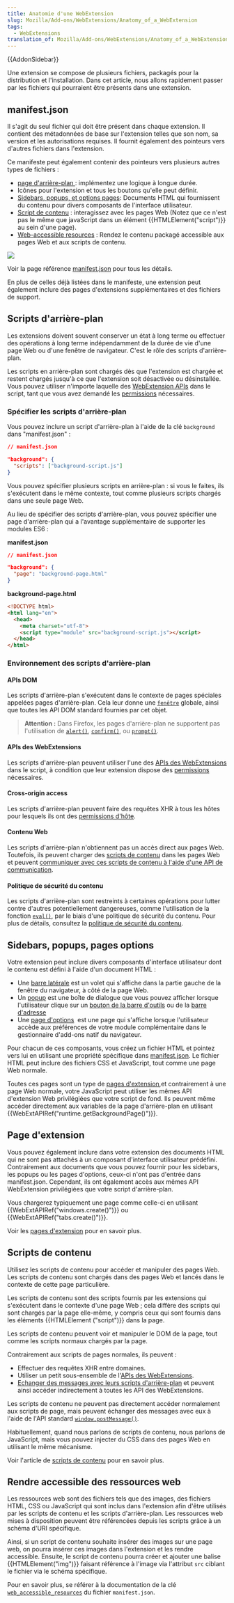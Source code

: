 ```yaml
---
title: Anatomie d'une WebExtension
slug: Mozilla/Add-ons/WebExtensions/Anatomy_of_a_WebExtension
tags:
  - WebExtensions
translation_of: Mozilla/Add-ons/WebExtensions/Anatomy_of_a_WebExtension
---
```

{{AddonSidebar}}

Une extension se compose de plusieurs fichiers, packagés pour la distribution et l'installation. Dans cet article, nous allons rapidement passer par les fichiers qui pourraient être présents dans une extension.

## manifest.json

Il s'agit du seul fichier qui doit être présent dans chaque extension. Il contient des métadonnées de base sur l'extension telles que son nom, sa version et les autorisations requises. Il fournit également des pointeurs vers d'autres fichiers dans l'extension.

Ce manifeste peut également contenir des pointeurs vers plusieurs autres types de fichiers :

- [page d'arrière-plan ](/fr/Add-ons/WebExtensions/Anatomy_of_a_WebExtension#Background_scripts): implémentez une logique à longue durée.
- Icônes pour l'extension et tous les boutons qu'elle peut définir.
- [Sidebars, popups, et options pages](/fr/Add-ons/WebExtensions/Anatomy_of_a_WebExtension#Sidebars_popups_options_pages): Documents HTML qui fournissent du contenu pour divers composants de l'interface utilisateur.
- [Script de contenu](/fr/Add-ons/WebExtensions/Anatomy_of_a_WebExtension#Content_scripts) : interagissez avec les pages Web (Notez que ce n'est pas le même que javaScript dans un élément {{HTMLElement("script")}} au sein d'une page).
- [Web-accessible resources](/fr/Add-ons/WebExtensions/Anatomy_of_a_WebExtension#Web_accessible_resources) : Rendez le contenu packagé accessible aux pages Web et aux scripts de contenu.

![](webextension-anatomy.png)

Voir la page référence [manifest.json](/fr/docs/Mozilla/Add-ons/WebExtensions/manifest.json) pour tous les détails.

En plus de celles déjà listées dans le manifeste, une extension peut également inclure des pages d'extensions supplémentaires et des fichiers de support.

## Scripts d'arrière-plan

Les extensions doivent souvent conserver un état à long terme ou effectuer des opérations à long terme indépendamment de la durée de vie d'une page Web ou d'une fenêtre de navigateur. C'est le rôle des scripts d'arrière-plan.

Les scripts en arrière-plan sont chargés dès que l'extension est chargée et restent chargés jusqu'à ce que l'extension soit désactivée ou désinstallée. Vous pouvez utiliser n'importe laquelle des [WebExtension APIs](/fr/Add-ons/WebExtensions/API) dans le script, tant que vous avez demandé les [permissions](/fr/docs/Mozilla/Add-ons/WebExtensions/manifest.json/permissions) nécessaires.

### Spécifier les scripts d'arrière-plan

Vous pouvez inclure un script d'arrière-plan à l'aide de la clé `background` dans "manifest.json" :

```json
// manifest.json

"background": {
  "scripts": ["background-script.js"]
}
```

Vous pouvez spécifier plusieurs scripts en arrière-plan : si vous le faites, ils s'exécutent dans le même contexte, tout comme plusieurs scripts chargés dans une seule page Web.

Au lieu de spécifier des scripts d'arrière-plan, vous pouvez spécifier une page d'arrière-plan qui a l'avantage supplémentaire de supporter les modules ES6 :

**manifest.json**

```json
// manifest.json

"background": {
  "page": "background-page.html"
}
```

**background-page.html**

```html
<!DOCTYPE html>
<html lang="en">
  <head>
    <meta charset="utf-8">
    <script type="module" src="background-script.js"></script>
  </head>
</html>
```

### Environnement des scripts d'arrière-plan

#### APIs DOM

Les scripts d'arrière-plan s'exécutent dans le contexte de pages spéciales appelées pages d'arrière-plan. Cela leur donne une [`fenêtre`](/fr/docs/Web/API/Window) globale, ainsi que toutes les API DOM standard fournies par cet objet.

> **Attention :** Dans Firefox, les pages d'arrière-plan ne supportent pas l'utilisation de [`alert()`](/fr/docs/Web/API/Window/alert), [`confirm()`](/fr/docs/Web/API/Window/confirm), ou [`prompt()`](/fr/docs/Web/API/Window/prompt).

#### APIs des WebExtensions

Les scripts d'arrière-plan peuvent utiliser l'une des [APIs des WebExtensions](/fr/Add-ons/WebExtensions/API) dans le script, à condition que leur extension dispose des [permissions](/fr-FR/docs/Mozilla/Add-ons/WebExtensions/manifest.json/permissions) nécessaires.

#### Cross-origin access

Les scripts d'arrière-plan peuvent faire des requêtes XHR à tous les hôtes pour lesquels ils ont des [permissions d'hôte](/fr/docs/Mozilla/Add-ons/WebExtensions/manifest.json/permissions).

#### Contenu Web

Les scripts d'arrière-plan n'obtiennent pas un accès direct aux pages Web. Toutefois,  ils peuvent charger des [scripts de contenu](/fr/docs/Mozilla/Add-ons/WebExtensions/Content_scripts) dans les pages Web et peuvent [communiquer avec ces scripts de contenu à l'aide d'une API de communication](/fr/Add-ons/WebExtensions/Content_scripts#Communicating_with_background_scripts).

#### Politique de sécurité du contenu

Les scripts d'arrière-plan sont restreints à certaines opérations pour lutter contre d'autres potentiellement dangereuses, comme l'utilisation de la fonction [`eval()`](/fr/docs/Web/JavaScript/Reference/Global_Objects/eval), par le biais d'une politique de sécurité du contenu. Pour plus de détails, consultez la [politique de sécurité du contenu](/fr/docs/Mozilla/Add-ons/WebExtensions/Content_Security_Policy).

## Sidebars, popups, pages options

Votre extension peut inclure divers composants d'interface utilisateur dont le contenu est défini à l'aide d'un document HTML :

- Une [barre latérale](/fr/Add-ons/WebExtensions/user_interface/Sidebars) est un volet qui s'affiche dans la partie gauche de la fenêtre du navigateur, à côté de la page Web.
- Un [popup](/fr/Add-ons/WebExtensions/user_interface/Popups) est une boîte de dialogue que vous pouvez afficher lorsque l'utilisateur clique sur un [bouton de la barre d'outils](/fr/Add-ons/WebExtensions/user_interface/Browser_action) ou de la [barre d'adresse](/fr/Add-ons/WebExtensions/user_interface/Page_actions)
- Une [page d'options](/fr/Add-ons/WebExtensions/user_interface/Options_pages)  est une page qui s'affiche lorsque l'utilisateur accède aux préférences de votre module complémentaire dans le gestionnaire d'add-ons natif du navigateur.

Pour chacun de ces composants, vous créez un fichier HTML et pointez vers lui en utilisant une propriété spécifique dans [manifest.json](/fr/Add-ons/WebExtensions/manifest.json). Le fichier HTML peut inclure des fichiers CSS et JavaScript, tout comme une page Web normale.

Toutes ces pages sont un type de [pages d'extension](/fr/Add-ons/WebExtensions/user_interface/Extension_pages),et contrairement à une page Web normale, votre JavaScript peut utiliser les mêmes API d'extension Web privilégiées que votre script de fond. Ils peuvent même accéder directement aux variables de la page d'arrière-plan en utilisant  {{WebExtAPIRef("runtime.getBackgroundPage()")}}.

## Page d'extension

Vous pouvez également inclure dans votre extension des documents HTML qui ne sont pas attachés à un composant d'interface utilisateur prédéfini. Contrairement aux documents que vous pouvez fournir pour les sidebars, les popups ou les pages d'options, ceux-ci n'ont pas d'entrée dans manifest.json. Cependant, ils ont également accès aux mêmes API WebExtension privilégiées que votre script d'arrière-plan.

Vous chargerez typiquement une page comme celle-ci en utilisant  {{WebExtAPIRef("windows.create()")}} ou {{WebExtAPIRef("tabs.create()")}}.

Voir les [pages d'extension](/fr/Add-ons/WebExtensions/user_interface/Extension_pages) pour en savoir plus.

## Scripts de contenu

Utilisez les scripts de contenu pour accéder et manipuler des pages Web. Les scripts de contenu sont chargés dans des pages Web et lancés dans le contexte de cette page particulière.

Les scripts de contenu sont des scripts fournis par les extensions qui s'exécutent dans le contexte d'une page Web ; cela diffère des scripts qui sont chargés par la page elle-même, y compris ceux qui sont fournis dans les éléments {{HTMLElement ("script")}} dans la page.

Les scripts de contenu peuvent voir et manipuler le DOM de la page, tout comme les scripts normaux chargés par la page.

Contrairement aux scripts de pages normales, ils peuvent :

- Effectuer des requêtes XHR entre domaines.
- Utiliser un petit sous-ensemble de l'[APIs des WebExtensions](/fr/docs/Mozilla/Add-ons/WebExtensions/API).
- [Echanger des messages avec leurs scripts d'arrière-plan](/fr/docs/Mozilla/Add-ons/WebExtensions/Content_scripts#Communication_avec_les_scripts_darrière-plan) et peuvent ainsi accéder indirectement à toutes les API des WebExtensions.

Les scripts de contenu ne peuvent pas directement accéder normalement aux scripts de page, mais peuvent échanger des messages avec eux à l'aide de l'API standard [`window.postMessage()`](/fr-FR/docs/Web/API/Window/postMessage).

Habituellement, quand nous parlons de scripts de contenu, nous parlons de JavaScript, mais vous pouvez injecter du CSS dans des pages Web en utilisant le même mécanisme.

Voir l'article de [scripts de contenu](/fr-FR/docs/Mozilla/Add-ons/WebExtensions/Content_scripts) pour en savoir plus.

## Rendre accessible des ressources web

Les ressources web sont des fichiers tels que des images, des fichiers HTML, CSS ou JavaScript qui sont inclus dans l'extension afin d'être utilisés par les scripts de contenu et les scripts d'arrière-plan. Les ressources web mises à disposition peuvent être référencées depuis les scripts grâce à un schéma d'URI spécifique.

Ainsi, si un script de contenu souhaite insérer des images sur une page web, on pourra insérer ces images dans l'extension et les rendre accessible. Ensuite, le script de contenu pourra créer et ajouter une balise {{HTMLElement("img")}} faisant référence à l'image via l'attribut `src` ciblant le fichier via le schéma spécifique.

Pour en savoir plus, se référer à la documentation de la clé [`web_accessible_resources`](/fr/docs/Mozilla/Add-ons/WebExtensions/manifest.json/web_accessible_resources) du fichier `manifest.json`.
